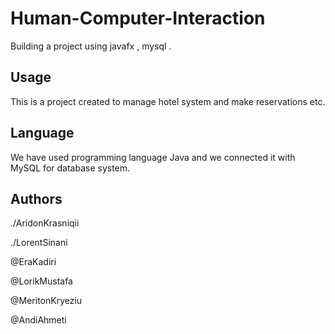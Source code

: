 # Human-Computer-Interaction
Building a project using javafx , mysql .

## Usage
This is a project created to manage hotel system and make reservations etc.

## Language
We have used programming language Java and we connected it with MySQL for database system.

## Authors
./AridonKrasniqii

./LorentSinani

@EraKadiri

@LorikMustafa
  
@MeritonKryeziu
  
@AndiAhmeti

